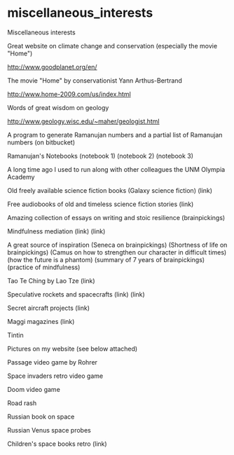 # miscellaneous_interests

Miscellaneous interests


Great website on climate change and conservation (especially the movie "Home")

http://www.goodplanet.org/en/

The movie "Home" by conservationist Yann Arthus-Bertrand

http://www.home-2009.com/us/index.html

Words of great wisdom on geology

http://www.geology.wisc.edu/~maher/geologist.html

A program to generate Ramanujan numbers and a partial list of Ramanujan numbers (on bitbucket)

Ramanujan's Notebooks (notebook 1) (notebook 2) (notebook 3)

A long time ago I used to run along with other colleagues the UNM Olympia Academy

Old freely available science fiction books (Galaxy science fiction) (link)

Free audiobooks of old and timeless science fiction stories (link)

Amazing collection of essays on writing and stoic resilience (brainpickings)

Mindfulness mediation (link) (link)

A great source of inspiration (Seneca on brainpickings) (Shortness of life on brainpickings) (Camus on how to strengthen our character in difficult times) (how the future is a phantom) (summary of 7 years of brainpickings) (practice of mindfulness) 

Tao Te Ching by Lao Tze (link)

Speculative rockets and spacecrafts (link) (link)

Secret aircraft projects (link)

Maggi magazines (link)

Tintin

Pictures on my website (see below attached)

Passage video game by Rohrer

Space invaders retro video game

Doom video game

Road rash 

Russian book on space

Russian Venus space probes

Children's space books retro (link)
